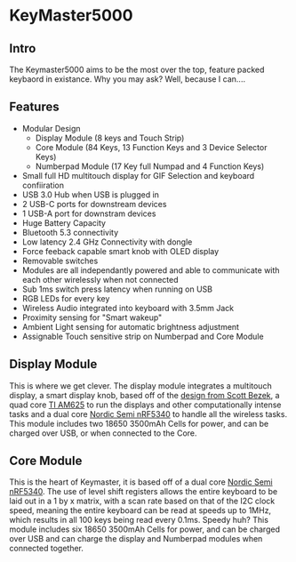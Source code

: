 # KeyMaster5000

## Intro
The Keymaster5000 aims to be the most over the top, feature packed keybaord in existance.  Why you may ask? Well, because I can....

## Features
- Modular Design
  - Display Module (8 keys and Touch Strip)
  - Core Module (84 Keys, 13 Function Keys and 3 Device Selector Keys)
  - Numberpad Module (17 Key full Numpad and 4 Function Keys)
- Small full HD multitouch display for GIF Selection and keyboard confiiration
- USB 3.0 Hub when USB is plugged in
- 2 USB-C ports for downstream devices
- 1 USB-A port for downstram devices
- Huge Battery Capacity
- Bluetooth 5.3 connectivity
- Low latency 2.4 GHz Connectivity with dongle
- Force feeback capable smart knob with OLED display
- Removable switches
- Modules are all independantly powered and able to communicate with each other wirelessly when not connected
- Sub 1ms switch press latency when running on USB
- RGB LEDs for every key
- Wireless Audio integrated into keyboard with 3.5mm Jack
- Proximity sensing for "Smart wakeup"
- Ambient Light sensing for automatic brightness adjustment
- Assignable Touch sensitive strip on Numberpad and Core Module

## Display Module
This is where we get clever.  The display module integrates a multitouch display, a smart display knob, based off of the [design from Scott Bezek](https://github.com/scottbez1/smartknob), a quad core [TI AM625](https://www.ti.com/product/AM625) to run the displays and other computationally intense tasks and a dual core [Nordic Semi nRF5340](https://www.nordicsemi.com/products/nrf5340) to handle all the wireless tasks.
This module includes two 18650 3500mAh Cells for power, and can be charged over USB, or when connected to the Core.

## Core Module
This is the heart of Keymaster, it is based off of a dual core [Nordic Semi nRF5340](https://www.nordicsemi.com/products/nrf5340). The use of level shift registers allows the entire keyboard to be laid out in a 1 by x matrix, with a scan rate based on that of the I2C clock speed, meaning the entire keyboard can be read at speeds up to 1MHz, which results in all 100 keys being read every 0.1ms.  Speedy huh?
This module includes six 18650 3500mAh Cells for power, and can be charged over USB and can charge the display and Numberpad modules when connected together.
